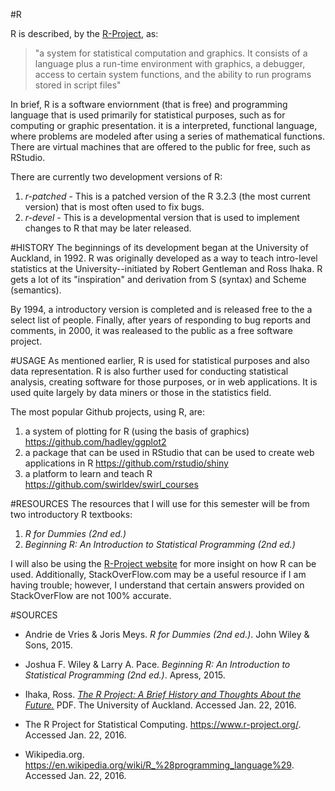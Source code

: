 #R

R is described, by the [R-Project](https://cran.r-project.org/doc/FAQ/R-FAQ.html#What-is-R_003f), as:
>"a system for statistical computation and graphics. It consists of a language plus a run-time environment with graphics, a debugger, access to certain system functions, and the ability to run programs stored in script files"

In brief, R is a software enviornment (that is free) and programming language that is used primarily for statistical purposes, such as for computing or graphic presentation. it is a interpreted, functional language, where problems are modeled after using a series of mathematical functions. There are virtual machines that are offered to the public for free, such as RStudio.

There are currently two development versions of R:
  1. *r-patched* - This is a patched version of the R 3.2.3 (the most current version) that is most often used to fix bugs. 
  2. *r-devel* - This is a developmental version that is used to implement changes to R that may be later released. 

#HISTORY
The beginnings of its development began at the University of Auckland, in 1992. R was originally developed as a way to teach intro-level statistics at the University--initiated by Robert Gentleman and Ross Ihaka. R gets a lot of its "inspiration" and derivation from S (syntax) and Scheme (semantics). 

By 1994, a introductory version is completed and is released free to the a select list of people. Finally, after years of responding to bug reports and comments, in 2000, it was realeased to the public as a free software project. 

#USAGE
As mentioned earlier, R is used for statistical purposes and also data representation. R is also further used for conducting statistical analysis, creating software for those purposes, or in web applications. It is used quite largely by data miners or those in the statistics field. 

The most popular Github projects, using R, are:
  1. a system of plotting for R (using the basis of graphics) https://github.com/hadley/ggplot2
  2. a package that can be used in RStudio that can be used to create web applications in R https://github.com/rstudio/shiny
  3. a platform to learn and teach R https://github.com/swirldev/swirl_courses

#RESOURCES
The resources that I will use for this semester will be from two introductory R textbooks:
  1. *R for Dummies (2nd ed.)*
  2. *Beginning R: An Introduction to Statistical Programming (2nd ed.)*

I will also be using the [R-Project website](https://www.r-project.org/) for more insight on how R can be used. Additionally, StackOverFlow.com may be a useful resource if I am having trouble; however, I understand that certain answers provided on StackOverFlow are not 100% accurate.

#SOURCES
* Andrie de Vries & Joris Meys. *R for Dummies (2nd ed.)*. John Wiley & Sons, 2015. 

* Joshua F. Wiley & Larry A. Pace. *Beginning R: An Introduction to Statistical Programming (2nd ed.)*. Apress, 2015.

* Ihaka, Ross. [*The R Project: A Brief History and Thoughts About the Future.*](https://www.stat.auckland.ac.nz/~ihaka/downloads/Massey.pdf) PDF. The University of Auckland. Accessed Jan. 22, 2016.

* The R Project for Statistical Computing. https://www.r-project.org/. Accessed Jan. 22, 2016.

* Wikipedia.org. https://en.wikipedia.org/wiki/R_%28programming_language%29. Accessed Jan. 22, 2016.
